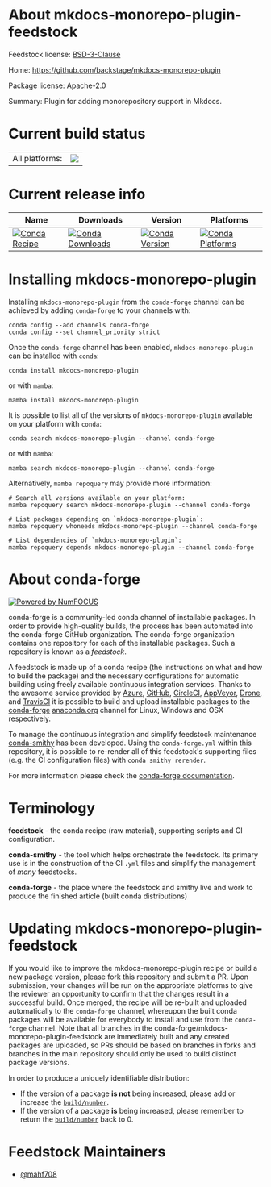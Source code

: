 About mkdocs-monorepo-plugin-feedstock
======================================

Feedstock license: [BSD-3-Clause](https://github.com/conda-forge/mkdocs-monorepo-plugin-feedstock/blob/main/LICENSE.txt)

Home: https://github.com/backstage/mkdocs-monorepo-plugin

Package license: Apache-2.0

Summary: Plugin for adding monorepository support in Mkdocs.

Current build status
====================


<table><tr><td>All platforms:</td>
    <td>
      <a href="https://dev.azure.com/conda-forge/feedstock-builds/_build/latest?definitionId=21599&branchName=main">
        <img src="https://dev.azure.com/conda-forge/feedstock-builds/_apis/build/status/mkdocs-monorepo-plugin-feedstock?branchName=main">
      </a>
    </td>
  </tr>
</table>

Current release info
====================

| Name | Downloads | Version | Platforms |
| --- | --- | --- | --- |
| [![Conda Recipe](https://img.shields.io/badge/recipe-mkdocs--monorepo--plugin-green.svg)](https://anaconda.org/conda-forge/mkdocs-monorepo-plugin) | [![Conda Downloads](https://img.shields.io/conda/dn/conda-forge/mkdocs-monorepo-plugin.svg)](https://anaconda.org/conda-forge/mkdocs-monorepo-plugin) | [![Conda Version](https://img.shields.io/conda/vn/conda-forge/mkdocs-monorepo-plugin.svg)](https://anaconda.org/conda-forge/mkdocs-monorepo-plugin) | [![Conda Platforms](https://img.shields.io/conda/pn/conda-forge/mkdocs-monorepo-plugin.svg)](https://anaconda.org/conda-forge/mkdocs-monorepo-plugin) |

Installing mkdocs-monorepo-plugin
=================================

Installing `mkdocs-monorepo-plugin` from the `conda-forge` channel can be achieved by adding `conda-forge` to your channels with:

```
conda config --add channels conda-forge
conda config --set channel_priority strict
```

Once the `conda-forge` channel has been enabled, `mkdocs-monorepo-plugin` can be installed with `conda`:

```
conda install mkdocs-monorepo-plugin
```

or with `mamba`:

```
mamba install mkdocs-monorepo-plugin
```

It is possible to list all of the versions of `mkdocs-monorepo-plugin` available on your platform with `conda`:

```
conda search mkdocs-monorepo-plugin --channel conda-forge
```

or with `mamba`:

```
mamba search mkdocs-monorepo-plugin --channel conda-forge
```

Alternatively, `mamba repoquery` may provide more information:

```
# Search all versions available on your platform:
mamba repoquery search mkdocs-monorepo-plugin --channel conda-forge

# List packages depending on `mkdocs-monorepo-plugin`:
mamba repoquery whoneeds mkdocs-monorepo-plugin --channel conda-forge

# List dependencies of `mkdocs-monorepo-plugin`:
mamba repoquery depends mkdocs-monorepo-plugin --channel conda-forge
```


About conda-forge
=================

[![Powered by
NumFOCUS](https://img.shields.io/badge/powered%20by-NumFOCUS-orange.svg?style=flat&colorA=E1523D&colorB=007D8A)](https://numfocus.org)

conda-forge is a community-led conda channel of installable packages.
In order to provide high-quality builds, the process has been automated into the
conda-forge GitHub organization. The conda-forge organization contains one repository
for each of the installable packages. Such a repository is known as a *feedstock*.

A feedstock is made up of a conda recipe (the instructions on what and how to build
the package) and the necessary configurations for automatic building using freely
available continuous integration services. Thanks to the awesome service provided by
[Azure](https://azure.microsoft.com/en-us/services/devops/), [GitHub](https://github.com/),
[CircleCI](https://circleci.com/), [AppVeyor](https://www.appveyor.com/),
[Drone](https://cloud.drone.io/welcome), and [TravisCI](https://travis-ci.com/)
it is possible to build and upload installable packages to the
[conda-forge](https://anaconda.org/conda-forge) [anaconda.org](https://anaconda.org/)
channel for Linux, Windows and OSX respectively.

To manage the continuous integration and simplify feedstock maintenance
[conda-smithy](https://github.com/conda-forge/conda-smithy) has been developed.
Using the ``conda-forge.yml`` within this repository, it is possible to re-render all of
this feedstock's supporting files (e.g. the CI configuration files) with ``conda smithy rerender``.

For more information please check the [conda-forge documentation](https://conda-forge.org/docs/).

Terminology
===========

**feedstock** - the conda recipe (raw material), supporting scripts and CI configuration.

**conda-smithy** - the tool which helps orchestrate the feedstock.
                   Its primary use is in the construction of the CI ``.yml`` files
                   and simplify the management of *many* feedstocks.

**conda-forge** - the place where the feedstock and smithy live and work to
                  produce the finished article (built conda distributions)


Updating mkdocs-monorepo-plugin-feedstock
=========================================

If you would like to improve the mkdocs-monorepo-plugin recipe or build a new
package version, please fork this repository and submit a PR. Upon submission,
your changes will be run on the appropriate platforms to give the reviewer an
opportunity to confirm that the changes result in a successful build. Once
merged, the recipe will be re-built and uploaded automatically to the
`conda-forge` channel, whereupon the built conda packages will be available for
everybody to install and use from the `conda-forge` channel.
Note that all branches in the conda-forge/mkdocs-monorepo-plugin-feedstock are
immediately built and any created packages are uploaded, so PRs should be based
on branches in forks and branches in the main repository should only be used to
build distinct package versions.

In order to produce a uniquely identifiable distribution:
 * If the version of a package **is not** being increased, please add or increase
   the [``build/number``](https://docs.conda.io/projects/conda-build/en/latest/resources/define-metadata.html#build-number-and-string).
 * If the version of a package **is** being increased, please remember to return
   the [``build/number``](https://docs.conda.io/projects/conda-build/en/latest/resources/define-metadata.html#build-number-and-string)
   back to 0.

Feedstock Maintainers
=====================

* [@mahf708](https://github.com/mahf708/)

